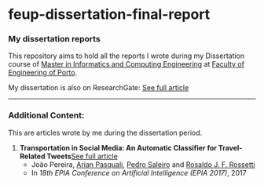 # feup-dissertation-final-report
### My dissertation reports
This repository aims to hold all the reports I wrote during my Dissertation course of [Master in Informatics and Computing Engineering](https://sigarra.up.pt/feup/en/CUR_GERAL.CUR_VIEW?pv_ano_lectivo=2016&pv_curso_id=742&pv_origem=CUR) at [Faculty of Engineering of Porto](https://sigarra.up.pt/feup/en/web_page.Inicial).

My dissertation is also on ResearchGate: [See full article](https://www.researchgate.net/publication/318792707_Social_Media_Text_Processing_and_Semantic_Analysis_for_Smart_Cities)

---

### Additional Content:
This are articles wrote by me during the dissertation period.

1. **Transportation in Social Media: An Automatic Classifier for Travel-Related Tweets**[See full article](https://www.researchgate.net/publication/317659892_Transportation_in_Social_Media_An_Automatic_Classifier_for_Travel-Related_Tweets)
   * João Pereira, [Arian Pasquali](https://github.com/arianpasquali), [Pedro Saleiro](https://github.com/saleiro) and [Rosaldo J. F. Rossetti](https://github.com/RJFRossetti)
   * In *18th EPIA Conference on Artificial Intelligence (EPIA 2017)*, 2017
